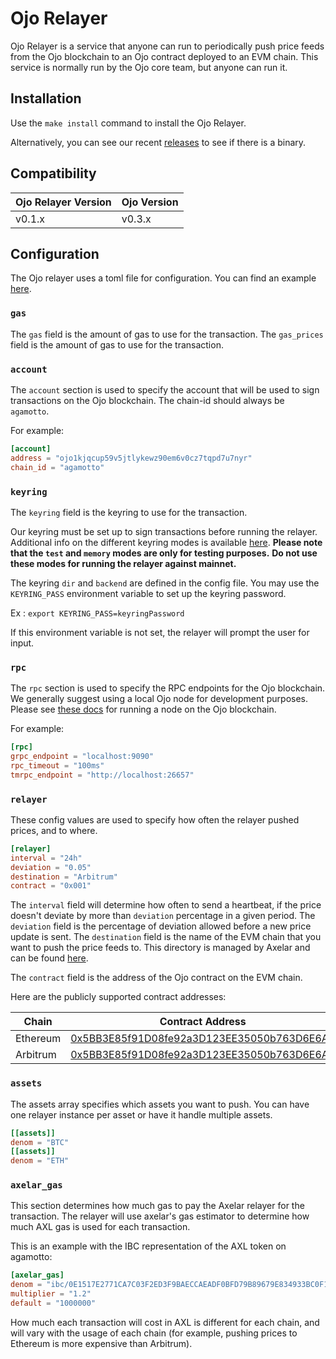 # Ojo Relayer

Ojo Relayer is a service that anyone can run to periodically push price feeds from the Ojo blockchain to an Ojo contract deployed to an EVM chain. This service is normally run by the Ojo core team, but anyone can run it.

## Installation

Use the `make install` command to install the Ojo Relayer.

Alternatively, you can see our recent [releases](https://github.com/ojo-network/ojo-evm/releases) to see if there is a binary.

## Compatibility

| Ojo Relayer Version | Ojo Version |
|---------------------|-------------|
| v0.1.x              | v0.3.x      |

## Configuration

The Ojo relayer uses a toml file for configuration. You can find an example [here](./relayer.example.toml).

### `gas`

The `gas` field is the amount of gas to use for the transaction.
The `gas_prices` field is the amount of gas to use for the transaction.

### `account`

The `account` section is used to specify the account that will be used to sign transactions on the Ojo blockchain. The chain-id should always be `agamotto`.

For example:
```toml
[account]
address = "ojo1kjqcup59v5jtlykewz90em6v0cz7tqpd7u7nyr"
chain_id = "agamotto"
```

### `keyring`

The `keyring` field is the keyring to use for the transaction.

Our keyring must be set up to sign transactions before running the relayer.
Additional info on the different keyring modes is available [here](https://docs.cosmos.network/v0.46/run-node/keyring.html).
**Please note that the `test` and `memory` modes are only for testing purposes.**
**Do not use these modes for running the relayer against mainnet.**

The keyring `dir` and `backend` are defined in the config file.
You may use the `KEYRING_PASS` environment variable to set up the keyring password.

Ex :
`export KEYRING_PASS=keyringPassword`

If this environment variable is not set, the relayer will prompt the user for input.

### `rpc`

The `rpc` section is used to specify the RPC endpoints for the Ojo blockchain. We generally suggest using a local Ojo node for development purposes. Please see [these docs](https://docs.ojo.network/networks/agamotto#start-a-full-node) for running a node on the Ojo blockchain.

For example:
```toml
[rpc]
grpc_endpoint = "localhost:9090"
rpc_timeout = "100ms"
tmrpc_endpoint = "http://localhost:26657"
```

### `relayer`

These config values are used to specify how often the relayer pushed prices, and to where.

```toml
[relayer]
interval = "24h"
deviation = "0.05"
destination = "Arbitrum"
contract = "0x001"
```

The `interval` field will determine how often to send a heartbeat, if the price doesn't deviate by more than `deviation` percentage in a given period.
The `deviation` field is the percentage of deviation allowed before a new price update is sent.
The `destination` field is the name of the EVM chain that you want to push the price feeds to. This directory is managed by Axelar and can be found [here](https://docs.axelar.dev/resources/contract-addresses/mainnet/).

The `contract` field is the address of the Ojo contract on the EVM chain.

Here are the publicly supported contract addresses:

| Chain    | Contract Address |
|----------|------------------|
| Ethereum | [0x5BB3E85f91D08fe92a3D123EE35050b763D6E6A7](https://etherscan.io/address/0x5BB3E85f91D08fe92a3D123EE35050b763D6E6A7) |
| Arbitrum | [0x5BB3E85f91D08fe92a3D123EE35050b763D6E6A7](https://arbiscan.io/address/0x5BB3E85f91D08fe92a3D123EE35050b763D6E6A7) |

### `assets`

The assets array specifies which assets you want to push. You can have one relayer instance per asset or have it handle multiple assets.

```toml
[[assets]]
denom = "BTC"
[[assets]]
denom = "ETH"
```

### `axelar_gas`

This section determines how much gas to pay the Axelar relayer for the transaction. The relayer will use axelar's gas estimator to determine how much AXL gas is used for each transaction.

This is an example with the IBC representation of the AXL token on agamotto:
```toml
[axelar_gas]
denom = "ibc/0E1517E2771CA7C03F2ED3F9BAECCAEADF0BFD79B89679E834933BC0F179AD98"
multiplier = "1.2"
default = "1000000"
```

How much each transaction will cost in AXL is different for each chain, and will vary with the usage of each chain (for example, pushing prices to Ethereum is more expensive than Arbitrum).
